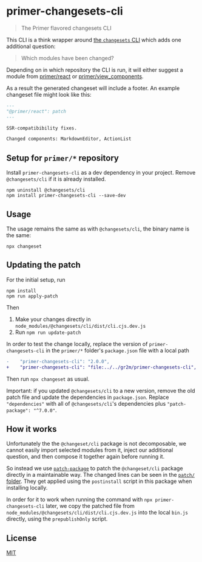 # primer-changesets-cli

> The Primer flavored changesets CLI

This CLI is a think wrapper around [the `changesets` CLI](https://github.com/changesets/changesets/tree/main/packages/cli) which adds one additional question:

> Which modules have been changed?

Depending on in which repository the CLI is run, it will either suggest a module from [primer/react](https://github.com/primer/react) or [primer/view_components](https://github.com/primer/view_components).

As a result the generated changeset will include a footer. An example changeset file might look like this:

```md
---
"@primer/react": patch
---

SSR-compatibibility fixes.

Changed components: MarkdownEditor, ActionList
```

## Setup for `primer/*` repository

Install `primer-changesets-cli` as a dev dependency in your project. Remove `@changesets/cli` if it is already installed.

```
npm uninstall @changesets/cli
npm install primer-changesets-cli --save-dev
```

## Usage

The usage remains the same as with `@changesets/cli`, the binary name is the same:

```
npx changeset
```

## Updating the patch

For the initial setup, run

```
npm install
npm run apply-patch
```

Then

1. Make your changes directly in `node_modules/@changesets/cli/dist/cli.cjs.dev.js`
2. Run `npm run update-patch`

In order to test the change locally, replace the version of `primer-changesets-cli` in the `primer/*` folder's `package.json` file
with a local path

```diff
-    "primer-changesets-cli": "2.0.0",
+    "primer-changesets-cli": "file:../../gr2m/primer-changesets-cli",
```

Then run `npx changeset` as usual.

Important: if you updated `@changesets/cli` to a new version, remove the old patch file and update the dependencies in `package.json`. Replace `"dependencies"` with all of `@changesets/cli`'s dependencies plus `"patch-package": "^7.0.0"`.

## How it works

Unfortunately the the `@changeset/cli` package is not decomposable, we cannot easily import selected modules from it, inject our additional question, and then compose it together again before running it.

So instead we use [`patch-package`](https://github.com/ds300/patch-package) to patch the `@changeset/cli` package directly in a maintainable way. The changed lines can be seen in the [`patch/` folder](patch/). They get applied using the `postinstall` script in this package when installing locally.

In order for it to work when running the command with `npx primer-changesets-cli` later, we copy the patched file from `node_modules/@changesets/cli/dist/cli.cjs.dev.js` into the local `bin.js` directly, using the `prepublishOnly` script.

## License

[MIT](LICENSE)
